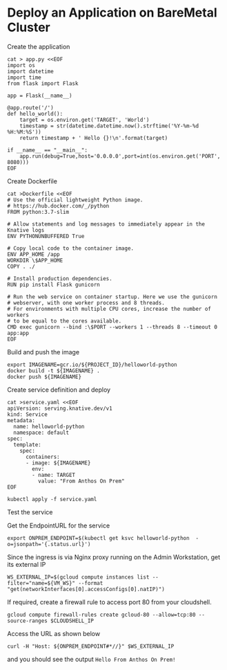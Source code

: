 # Deploy an Application on BareMetal Cluster


Create the application
```
cat > app.py <<EOF
import os
import datetime
import time
from flask import Flask

app = Flask(__name__)

@app.route('/')
def hello_world():
    target = os.environ.get('TARGET', 'World')
    timestamp = str(datetime.datetime.now().strftime('%Y-%m-%d %H:%M:%S'))      
    return timestamp + ' Hello {}!\n'.format(target)

if __name__ == "__main__":
    app.run(debug=True,host='0.0.0.0',port=int(os.environ.get('PORT', 8080)))
EOF

```

Create Dockerfile

```
cat >Dockerfile <<EOF
# Use the official lightweight Python image.
# https://hub.docker.com/_/python
FROM python:3.7-slim

# Allow statements and log messages to immediately appear in the Knative logs
ENV PYTHONUNBUFFERED True

# Copy local code to the container image.
ENV APP_HOME /app
WORKDIR \$APP_HOME
COPY . ./

# Install production dependencies.
RUN pip install Flask gunicorn

# Run the web service on container startup. Here we use the gunicorn
# webserver, with one worker process and 8 threads.
# For environments with multiple CPU cores, increase the number of workers
# to be equal to the cores available.
CMD exec gunicorn --bind :\$PORT --workers 1 --threads 8 --timeout 0 app:app
EOF

```

Build and push the image
```
export IMAGENAME=gcr.io/${PROJECT_ID}/helloworld-python
docker build -t ${IMAGENAME} .
docker push ${IMAGENAME}
```

Create service definition and deploy

```
cat >service.yaml <<EOF
apiVersion: serving.knative.dev/v1
kind: Service
metadata:
  name: helloworld-python
  namespace: default
spec:
  template:
    spec:
      containers:
      - image: ${IMAGENAME}
        env:
        - name: TARGET
          value: "From Anthos On Prem"
EOF

kubectl apply -f service.yaml
```

Test the service

Get the EndpointURL for the service
```
export ONPREM_ENDPOINT=$(kubectl get ksvc helloworld-python  -o=jsonpath='{.status.url}')
```

Since the ingress is via Nginx proxy running on the Admin Workstation, get its external IP

```
WS_EXTERNAL_IP=$(gcloud compute instances list --filter="name=${VM_WS}" --format "get(networkInterfaces[0].accessConfigs[0].natIP)")
```

If required, create a firewall rule to access port 80 from your cloudshell.

```
gcloud compute firewall-rules create gcloud-80 --allow=tcp:80 --source-ranges $CLOUDSHELL_IP
```

Access the URL as shown below
```
curl -H "Host: ${ONPREM_ENDPOINT#*//}" $WS_EXTERNAL_IP
```
and you should see the output `Hello From Anthos On Prem!`

